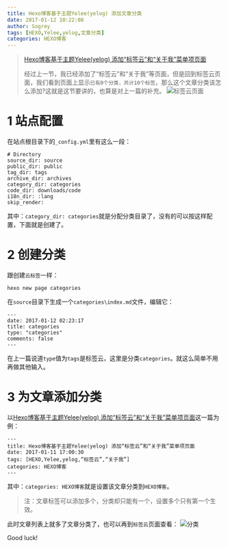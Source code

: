 ```yaml
---
title: Hexo博客基于主题Yelee(yelog) 添加文章分类
date: 2017-01-12 10:22:08
author: Sogrey
tags: [HEXO,Yelee,yelog,文章分类]
categories: HEXO博客
---
```


> [Hexo博客基于主题Yelee(yelog) 添加“标签云”和“关于我”菜单项页面](https://sogrey.github.io/article/Hexo%E5%8D%9A%E5%AE%A2%E5%9F%BA%E4%BA%8E%E4%B8%BB%E9%A2%98Yelee-yelog-%E6%B7%BB%E5%8A%A0%E2%80%9C%E6%A0%87%E7%AD%BE%E4%BA%91%E2%80%9D%E5%92%8C%E2%80%9C%E5%85%B3%E4%BA%8E%E6%88%91%E2%80%9D%E8%8F%9C%E5%8D%95%E9%A1%B9%E9%A1%B5%E9%9D%A2/)
> 
> 经过上一节，我已经添加了“标签云”和“关于我”等页面，但是回到标签云页面，我们看到页面上显示`已有0个分类，共计10个标签`，那么这个文章分类该怎么添加?这就是这节要讲的，也算是对上一篇的补充。
> ![标签云页面](https://cdn.jsdelivr.net/gh/sogrey/cdn/imgs/2017-01-11_180103.jpg)

<!-- more -->

# 1 站点配置

在站点根目录下的`_config.yml`里有这么一段：

	# Directory
	source_dir: source
	public_dir: public
	tag_dir: tags
	archive_dir: archives
	category_dir: categories
	code_dir: downloads/code
	i18n_dir: :lang
	skip_render:

其中：`category_dir: categories`就是分配分类目录了，没有的可以按这样配置，下面就是创建了。

# 2 创建分类

跟创建`云标签`一样：

	hexo new page categories

在`source`目录下生成一个`categories\index.md`文件，编辑它：

	---
	date: 2017-01-12 02:23:17
	title: categories
	type: "categories"
	comments: false
	---

在上一篇说道`type`值为`tags`是标签云，这里是分类`categories`。就这么简单不用再做其他输入。

# 3 为文章添加分类

以[Hexo博客基于主题Yelee(yelog) 添加“标签云”和“关于我”菜单项页面](https://sogrey.github.io/article/Hexo%E5%8D%9A%E5%AE%A2%E5%9F%BA%E4%BA%8E%E4%B8%BB%E9%A2%98Yelee-yelog-%E6%B7%BB%E5%8A%A0%E2%80%9C%E6%A0%87%E7%AD%BE%E4%BA%91%E2%80%9D%E5%92%8C%E2%80%9C%E5%85%B3%E4%BA%8E%E6%88%91%E2%80%9D%E8%8F%9C%E5%8D%95%E9%A1%B9%E9%A1%B5%E9%9D%A2/)这一篇为例：

	---
	title: Hexo博客基于主题Yelee(yelog) 添加“标签云”和“关于我”菜单项页面
	date: 2017-01-11 17:00:30
	tags: [HEXO,Yelee,yelog,“标签云”,“关于我”]
	categories: HEXO博客
	---

其中：`categories: HEXO博客`就是设置该文章分类到`HEXO博客`。

> 注：文章标签可以添加多个，分类却只能有一个，设置多个只有第一个生效。

此时文章列表上就多了文章分类了，也可以再到`标签云`页面查看：
![分类](https://cdn.jsdelivr.net/gh/sogrey/cdn/imgs/2017-01-12_110538.jpg)

Good luck!